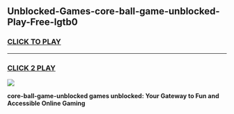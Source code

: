 
## Unblocked-Games-core-ball-game-unblocked-Play-Free-lgtb0
<h3>
<a href="https://premium76.site?title=core-ball-game-unblocked&ref=09A">CLICK TO PLAY</a></h3>
<hr>

<h3>
<a href="https://premium76.site?title=core-ball-game-unblocked&ref=09A">CLICK 2 PLAY</a>
  
</h3>

<a href="https://premium76.site?title=core-ball-game-unblocked&ref=09A"><img src="https://clearcache.store/games.png"></a>


**core-ball-game-unblocked games unblocked: Your Gateway to Fun and Accessible Online Gaming**
